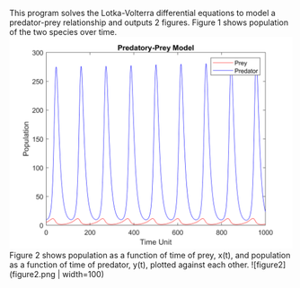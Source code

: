 This program solves the Lotka-Volterra differential equations to model a predator-prey relationship and outputs 2 figures.
Figure 1 shows population of the two species over time.
![figure1](figure1.png)
Figure 2 shows population as a function of time of prey, x(t), and population as a function of time of predator, y(t), plotted against each other.
![figure2](figure2.png | width=100)
